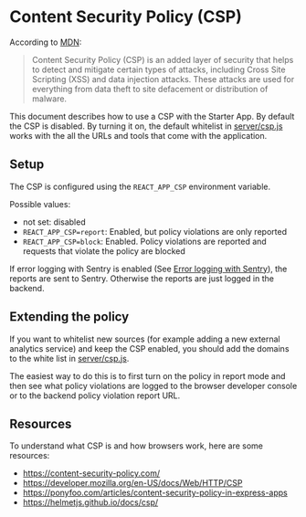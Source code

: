 # Content Security Policy (CSP)

According to [MDN](https://developer.mozilla.org/en-US/docs/Web/HTTP/CSP):

> Content Security Policy (CSP) is an added layer of security that helps to detect and mitigate
> certain types of attacks, including Cross Site Scripting (XSS) and data injection attacks. These
> attacks are used for everything from data theft to site defacement or distribution of malware.

This document describes how to use a CSP with the Starter App. By default the CSP is disabled. By
turning it on, the default whitelist in [server/csp.js](../server/csp.js) works with the all the
URLs and tools that come with the application.

## Setup

The CSP is configured using the `REACT_APP_CSP` environment variable.

Possible values:

* not set: disabled
* `REACT_APP_CSP=report`: Enabled, but policy violations are only reported
* `REACT_APP_CSP=block`: Enabled. Policy violations are reported and requests that violate the
  policy are blocked

If error logging with Sentry is enabled (See [Error logging with Sentry](sentry.md)), the reports
are sent to Sentry. Otherwise the reports are just logged in the backend.

## Extending the policy

If you want to whitelist new sources (for example adding a new external analytics service) and keep
the CSP enabled, you should add the domains to the white list in [server/csp.js](../server/csp.js).

The easiest way to do this is to first turn on the policy in report mode and then see what policy
violations are logged to the browser developer console or to the backend policy violation report
URL.

## Resources

To understand what CSP is and how browsers work, here are some resources:

* https://content-security-policy.com/
* https://developer.mozilla.org/en-US/docs/Web/HTTP/CSP
* https://ponyfoo.com/articles/content-security-policy-in-express-apps
* https://helmetjs.github.io/docs/csp/
